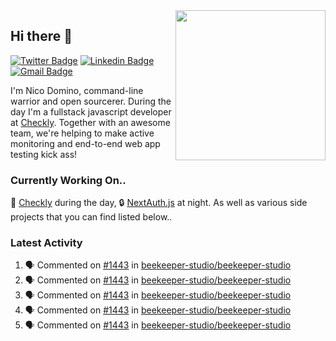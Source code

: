 <img align="right" src="https://user-images.githubusercontent.com/7415984/172472491-91b16eac-fa22-4ecf-92df-d687139fd1f9.gif" width="240" />

## Hi there 👋

[![Twitter Badge](https://img.shields.io/badge/-@ndom91-1ca0f1?style=flat-square&labelColor=1ca0f1&logo=twitter&logoColor=white&link=https://twitter.com/ndom91)](https://twitter.com/ndom91) [![Linkedin Badge](https://img.shields.io/badge/-ndom91-blue?style=flat-square&logo=Linkedin&logoColor=white&link=https://www.linkedin.com/in/ndom91/)](https://www.linkedin.com/in/ndom91/) [![Gmail Badge](https://img.shields.io/badge/-yo@ndo.dev-c14438?style=flat-square&logo=mail.ru&logoColor=white&link=mailto:yo@ndo.dev)](mailto:yo@ndo.dev)

I'm Nico Domino, command-line warrior and open sourcerer. During the day I'm a fullstack javascript developer at [Checkly](https://checklyhq.com). Together with an awesome team, we're helping to make active monitoring and end-to-end web app testing kick ass!

### Currently Working On..

🦝 [Checkly](https://checklyhq.com) during the day, 🔒 [NextAuth.js](https://github.com/nextauthjs/next-auth) at night. As well as various side projects that you can find listed below..

<!--START_SECTION_PROFILE_VIEWS:readme-info-->
<!--END_SECTION_PROFILE_VIEWS:readme-info-->

<!--START_SECTION_DAILY_COMMIT:readme-info-->
<!--END_SECTION_DAILY_COMMIT:readme-info-->

<!--START_SECTION_WEEKLY_COMMIT:readme-info-->
<!--END_SECTION_WEEKLY_COMMIT:readme-info-->

### Latest Activity

<!--START_SECTION:activity-->
1. 🗣 Commented on [#1443](https://github.com/beekeeper-studio/beekeeper-studio/issues/1443) in [beekeeper-studio/beekeeper-studio](https://github.com/beekeeper-studio/beekeeper-studio)
2. 🗣 Commented on [#1443](https://github.com/beekeeper-studio/beekeeper-studio/issues/1443) in [beekeeper-studio/beekeeper-studio](https://github.com/beekeeper-studio/beekeeper-studio)
3. 🗣 Commented on [#1443](https://github.com/beekeeper-studio/beekeeper-studio/issues/1443) in [beekeeper-studio/beekeeper-studio](https://github.com/beekeeper-studio/beekeeper-studio)
4. 🗣 Commented on [#1443](https://github.com/beekeeper-studio/beekeeper-studio/issues/1443) in [beekeeper-studio/beekeeper-studio](https://github.com/beekeeper-studio/beekeeper-studio)
5. 🗣 Commented on [#1443](https://github.com/beekeeper-studio/beekeeper-studio/issues/1443) in [beekeeper-studio/beekeeper-studio](https://github.com/beekeeper-studio/beekeeper-studio)
<!--END_SECTION:activity-->
